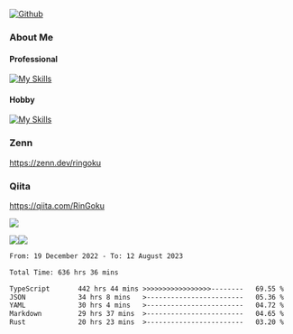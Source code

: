 [![Github](https://img.shields.io/github/followers/skyt-a?label=Follow&style=social)](https://github.com/skyt-a)

### About Me
#### Professional
[![My Skills](https://skillicons.dev/icons?i=react,ts,js,nodejs,java,graphql,firebase,githubactions&theme=light)](https://skillicons.dev)
#### Hobby
[![My Skills](https://skillicons.dev/icons?i=unity,rust,py&theme=light)](https://skillicons.dev)

### Zenn
https://zenn.dev/ringoku
### Qiita
https://qiita.com/RinGoku


![](https://github-profile-summary-cards.vercel.app/api/cards/profile-details?username=skyt-a&theme=default)

![](https://github-profile-summary-cards.vercel.app/api/cards/repos-per-language?username=skyt-a&theme=default)![](https://github-profile-summary-cards.vercel.app/api/cards/stats?username=RinGoku&theme=default)

<!--START_SECTION:waka-->

```txt
From: 19 December 2022 - To: 12 August 2023

Total Time: 636 hrs 36 mins

TypeScript       442 hrs 44 mins >>>>>>>>>>>>>>>>>--------   69.55 %
JSON             34 hrs 8 mins   >------------------------   05.36 %
YAML             30 hrs 4 mins   >------------------------   04.72 %
Markdown         29 hrs 37 mins  >------------------------   04.65 %
Rust             20 hrs 23 mins  >------------------------   03.20 %
```

<!--END_SECTION:waka-->

